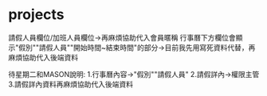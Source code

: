 # projects
請假人員欄位/加班人員欄位->再麻煩協助代入會員暱稱
行事曆下方欄位會顯示"假別""請假人員""開始時間~結束時間"的部分->目前我先用寫死資料代替，再麻煩協助代入後端資料

待星期二和MASON說明:
1.行事曆內容->"假別""請假人員"
2.請假詳內->權限主管
3.請假詳內資料再麻煩協助代入後端資料